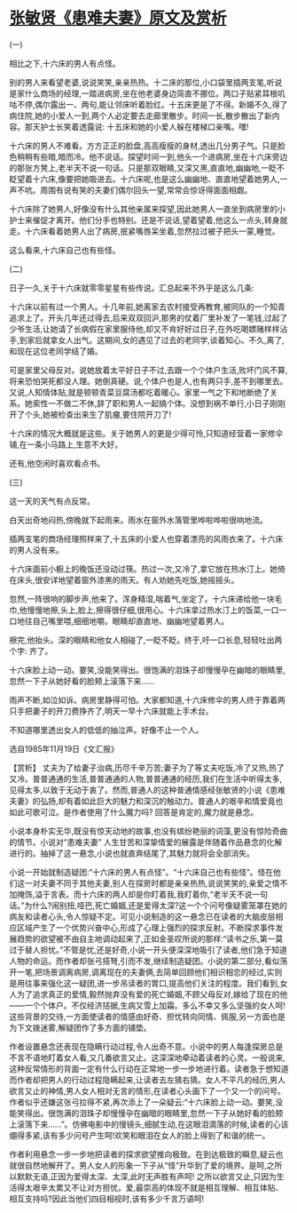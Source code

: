 # [张敏贤《患难夫妻》原文及赏析](https://www.vrrw.net/wx/15307.html)

(一)

相比之下,十六床的男人有点怪。

别的男人来看望老婆,说说笑笑,亲亲热热。十二床的那位,小口袋里插两支笔,听说是家什么商场的经理,一踏进病房,坐在他老婆身边简直不挪位。两口子贴紧耳根叽咕不停,偶尔露出一、两句,能让邻床听着脸红。十五床更是了不得。新婚不久,得了病住院,她的小爱人一到,两个人必定要去走廊里散步。时间一长,散步散出了新内容。那天护士长笑着透露说: 十五床和她的小爱人躲在楼梯口亲嘴。嘿!

十六床的男人不难看。方方正正的脸盘,高高瘦瘦的身材,透出几分男子气。只是脸色稍稍有些暗,暗而冷。他不说话。探望时间一到,他头一个进病房,坐在十六床旁边的那张方凳上,老半天不说一句话。只是那双眼睛,又深又黑,直直地,幽幽地,一眨不眨望着十六床,像要把她吸进去。十六床呢,也是这么幽幽地、直直地望着她男人,一声不吭。周围有说有笑的夫妻们偶尔回头一望,常常会惊讶得面面相觑。

十六床除了她男人,好像没有什么其他亲属来探望,因此她男人一直坐到病房里的小护士来催促才离开。他们分手也特别。还是不说话,望着望着,他这么一点头,转身就走。十六床看着她男人出了病房,抿紧嘴唇呆坐着,忽然拉过被子把头一蒙,睡觉。

这么看来,十六床自己也有些怪。

(二)

日子一久,关于十六床就零零星星有些传说。汇总起来不外乎是这么几条:

十六床以前有过一个男人。十几年前,她离家去农村接受再教育,被同队的一个知青追求上了。开头几年还过得去,后来双双回沪,那男的仗着厂里补发了一笔钱,过起了少爷生活,让她请了长病假在家里服侍他,却又不肯好好过日子,在外吃喝嫖赌样样沾手,到家后就拿女人出气。这期间,女的遇见了过去的老同学,谈着知心。不久,离了,和现在这位老同学结了婚。

可是家里父母反对。说她放着太平好日子不过,去跟一个个体户生活,败坏门风不算,将来恐怕哭死都没人理。她倒真硬。说,个体户也是人,也有两只手,差不到哪里去。又说,人知情体贴,就是顿顿青菜豆腐汤都吃着暖心。家里一气之下和地断绝了关系。她索性一不做二不休,辞了职和男人一起搞个体。没想到祸不单行,小日子刚刚开了个头,她被检查出来生了肌瘤,要住院开刀了!

十六床的情况大概就是这些。关于她男人的更是少得可怜,只知道经营着一家修伞铺,在一条小马路上,生意不大好。

还有,他空闲时喜欢看点书。

(三)

这一天的天气有点反常。

白天出奇地闷热,傍晚就下起雨来。雨水在窗外水落管里哗啦哗啦很响地流。

插两支笔的商场经理照样来了,十五床的小爱人也穿着漂亮的风雨衣来了。十六床的男人没有来。

十六床面前小橱上的晚饭还没动过筷。热过一次,又冷了,拿它放在热水汀上。她倚在床头,很安详地望着窗外漆黑的雨天。有人劝她先吃饭,她摇摇头。

忽然,一阵很响的脚步声,他来了。浑身精湿,喘着气,坐定了。十六床递给他一块毛巾,他慢慢地擦,头上,脸上,擦得很仔细,很用心。十六床拿过热水汀上的饭菜,一口一口地往自己嘴里喂,细细地嚼。眼睛却直直地、幽幽地望着男人。

擦完,他抬头。深的眼睛和他女人相碰了,一眨不眨。终于,吁一口长息,轻轻吐出两个字: 齐了。

十六床脸上动一动。要笑,没能笑得出。很饱满的泪珠子却慢慢孕在幽暗的眼睛里,忽然一下子从她好看的脸颊上滚落下来……

雨声不断,如泣如诉。病房里静得可怕。大家都知道,十六床修伞的男人终于靠着两只手把妻子的开刀费挣齐了,明天一早十六床就能上手术台。

不知道哪里透出女人的低低的抽泣声。好像不止一个人。

选自1985年11月19日《文汇报》



【赏析】 丈夫为了给妻子治病,历尽千辛万苦;妻子为了等丈夫吃饭,冷了又热,热了又冷。普普通通的生活,普普通通的人物,普普通通的经历,我们在生活中听得太多,见得太多,以致于无动于衷了。然而,普通人的这种普通情感经张敏贤的小说《患难夫妻》的弘扬,却有着如此巨大的魅力和深沉的触动力。普通人的艰辛和情爱竟也如此可歌可泣。是作者使用了什么魔力吗? 回答是肯定的,魔力就是悬念。

小说本身朴实无华,既没有惊天动地的故事,也没有缤纷艳丽的词藻,更没有惊险奇曲的情节。小说对“患难夫妻” 人生甘苦和深挚情爱的展露是伴随着作品悬念的化解进行的。抽掉了这一悬念,小说也就直奔结尾了,其魅力就将会全部消失。

小说一开始就制造疑团:“十六床的男人有点怪”。“十六床自己也有些怪”。怪在他们这一对夫妻不同于其他夫妻,别人在探房时都是亲亲热热,说说笑笑的,亲爱之情不加掩饰,溢于言表。而十六床的两人却是你盯着我,我盯着你,“老半天不说一句话。”为什么?闹别扭,哑巴,死亡婚姻,还是爱得太深?这一个个问号像疑雾笼罩在她的病友和读者心头,令人惊疑不定。可见小说制造的这一悬念已在读者的大脑皮层相应区域产生了一个优势兴奋中心,形成了心理上强烈的探求反射。不断探求事件发展趋势的欲望被不由自主地调动起来了,正如金圣叹所说的那样:“读书之乐,第一莫过于替人担忧。”不管是忧,还是好奇,小说一开头便深深地吸引了读者,他们急于知道人物的命运。而作者却张弓搭弩,引而不发,继续制造疑团。小说的第二部分,看似荡开一笔,把场景调离病房,调离现在的夫妻俩,去简单回顾他们相识相恋的经过,实则是用往事来强化这一疑团,进一步吊读者的胃口,提高他们关注的程度。我们看到,女人为了追求真正的爱情,毅然抛弃没有爱的死亡婚姻,不顾父母反对,嫁给了现在的他——一个个体户。不仅经济拮据,生病又雪上加霜。多么不幸又多么坚强的女人呵! 这些背景的交待,一方面使读者的情感由好奇、担忧转向同情、佩服,另一方面也是为下文拨迷雾,解疑团作了多方面的铺垫。

作者设置悬念还表现在隐瞒行动过程,令人出奇不意。小说中的男人每逢探房总是不言不语地盯着女人看,又几番欲言又止。这深深地牵动着读者的心灵。一般说来,这种反常情形的背面一定有什么行动在正常地一步一步地进行着。读者急于想知道而作者却把男人的行动过程隐瞒起来,让读者去左猜右猜。女人不平凡的经历,男人欲言又止的神情,男人女人相对无言的情形,在读者心头画下了一个又一个的问号。作者似乎还嫌这张弓拉得不紧,再次添上了一朵疑云:“十六床脸上动一动。要笑,没能笑得出。很饱满的泪珠子却慢慢孕在幽暗的眼睛里,忽然一下子从她好看的脸颊上滚落下来……”。仿佛电影中的慢镜头,细腻生动,在这眼泪滴落的时候,读者的心该绷得多紧,该有多少问号产生呵!欢笑和眼泪在女人的脸上得到了和谐的统一。

作者利用悬念一步一步地把读者的探求欲望推向极致。在到达极致的瞬息,疑云也就很自然地解开了。男人女人的形象一下子从“怪”升华到了爱的境界。是呵,之所以默默无语,正因为爱得太深、太深,此时无声胜有声呵! 之所以欲言又止,只因为生活得太艰辛太累又不让对方担忧。爱,最崇高的体现不就是相互理解、相互体贴、相互支持吗?因此当他们四目相视时,该有多少千言万语呵!

